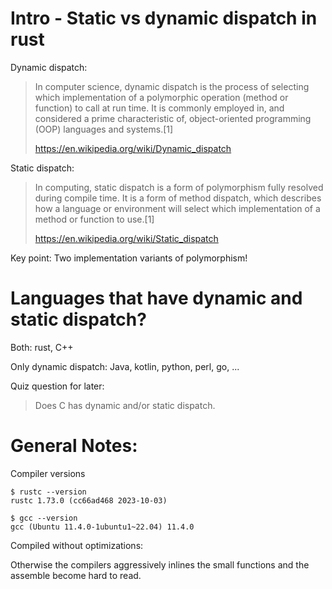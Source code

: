 # Intro - Static vs dynamic dispatch in rust

Dynamic dispatch:

> In computer science, dynamic dispatch is the process of selecting which
> implementation of a polymorphic operation (method or function) to call at run
> time. It is commonly employed in, and considered a prime characteristic of,
> object-oriented programming (OOP) languages and systems.[1]
>
> https://en.wikipedia.org/wiki/Dynamic_dispatch

Static dispatch:

> In computing, static dispatch is a form of polymorphism fully resolved during
> compile time. It is a form of method dispatch, which describes how a language
> or environment will select which implementation of a method or function to
> use.[1]
>
> https://en.wikipedia.org/wiki/Static_dispatch


Key point: Two implementation variants of polymorphism!










# Languages that have dynamic and static dispatch?

Both: rust, C++

Only dynamic dispatch: Java, kotlin, python, perl, go, ...

Quiz question for later:

> Does C has dynamic and/or static dispatch.

























# General Notes:

Compiler versions

    $ rustc --version
    rustc 1.73.0 (cc66ad468 2023-10-03)

    $ gcc --version
    gcc (Ubuntu 11.4.0-1ubuntu1~22.04) 11.4.0

Compiled without optimizations:

Otherwise the compilers aggressively inlines the small functions and the
assemble become hard to read.
